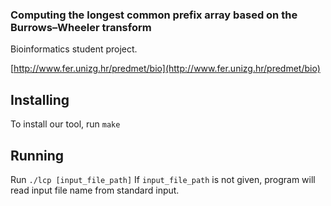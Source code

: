 ### Computing the longest common prefix array based on the Burrows–Wheeler transform

Bioinformatics student project.

[http://www.fer.unizg.hr/predmet/bio](http://www.fer.unizg.hr/predmet/bio)

## Installing

To install our tool, run ```make```

## Running

Run ```./lcp [input_file_path]```
If ```input_file_path``` is not given, program will read input file name from standard input.
